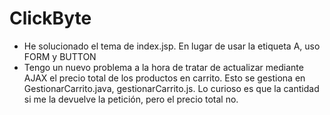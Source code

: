 # ClickByte

- He solucionado el tema de index.jsp. En lugar de usar la etiqueta A, uso FORM y BUTTON
- Tengo un nuevo problema a la hora de tratar de actualizar mediante AJAX el precio total de los productos en carrito. Esto se gestiona en GestionarCarrito.java, gestionarCarrito.js. Lo curioso es que la cantidad si me la devuelve la petición, pero el precio total no.
